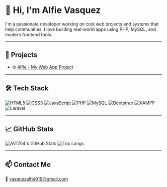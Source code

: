 # 👋 Hi, I'm Alfie Vasquez

I'm a passionate developer working on cool web projects and systems that help communities. I love building real-world apps using PHP, MySQL, and modern frontend tools.

---

## 🚀 Projects

- 🌐 [Alfie - My Web App Project](https://github.com/AV1704/Alfie)

---

## 🛠️ Tech Stack

![HTML5](https://img.shields.io/badge/HTML5-E34F26?style=for-the-badge&logo=html5&logoColor=white)
![CSS3](https://img.shields.io/badge/CSS3-1572B6?style=for-the-badge&logo=css3&logoColor=white)
![JavaScript](https://img.shields.io/badge/JavaScript-F7DF1E?style=for-the-badge&logo=javascript&logoColor=black)
![PHP](https://img.shields.io/badge/PHP-777BB4?style=for-the-badge&logo=php&logoColor=white)
![MySQL](https://img.shields.io/badge/MySQL-00758F?style=for-the-badge&logo=mysql&logoColor=white)
![Bootstrap](https://img.shields.io/badge/Bootstrap-563D7C?style=for-the-badge&logo=bootstrap&logoColor=white)
![XAMPP](https://img.shields.io/badge/XAMPP-FB7A24?style=for-the-badge&logo=xampp&logoColor=white)
![Laravel](https://img.shields.io/badge/Laravel-E74430?style=for-the-badge&logo=laravel&logoColor=white)

---

## 📈 GitHub Stats

![AV1704's GitHub Stats](https://github-readme-stats.vercel.app/api?username=AV1704&show_icons=true&theme=radical)
![Top Langs](https://github-readme-stats.vercel.app/api/top-langs/?username=AV1704&layout=compact&theme=radical)

---

## 📫 Contact Me

📧 vasquezalfie919@gmail.com
